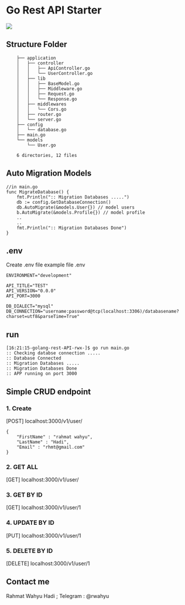 # Go Rest API Starter 

![](https://cdn-images-1.medium.com/max/607/0*fyyS1OHEaQ2il8Tg.png) 

## Structure Folder


		├── application
		│   ├── controller
		│   │   ├── ApiController.go
		│   │   └── UserController.go
		│   ├── lib
		│   │   ├── BaseModel.go
		│   │   ├── Middleware.go
		│   │   ├── Request.go
		│   │   └── Response.go
		│   ├── middlewares
		│   │   └── Cors.go
		│   ├── router.go
		│   └── server.go
		├── config
		│   └── database.go
		├── main.go
		└── models
			└── User.go

		6 directories, 12 files

## Auto Migration Models
	
	//in main.go
	func MigrateDatabase() {
		fmt.Println(":: Migration Databases .....")
		db := config.GetDatabaseConnection()
		db.AutoMigrate(&models.User{}) // model users
		b.AutoMigrate(&models.Profile{}) // model profile
		..
		..
		fmt.Println(":: Migration Databases Done")
	}


## .env
Create .env file 
example file .env

	ENVIRONMENT="development"
	
	API_TITLE="TEST"
	API_VERSION="0.0.0"
	API_PORT=3000

	DB_DIALECT="mysql"
	DB_CONNECTION="username:password@tcp(localhost:3306)/databasename?charset=utf8&parseTime=True"


## run

	[16:21:15-golang-rest-API-rwx-]$ go run main.go 
	:: Checking databse connection ..... 
	:: Database Connected
	:: Migration Databases .....
	:: Migration Databases Done
	:: APP running on port 3000

	
## Simple CRUD endpoint

### 1. Create

[POST] localhost:3000/v1/user/

	
	{
		"FirstName" : "rahmat wahyu",
		"LastName" : "Hadi",
		"Email" : "rhmt@gmail.com"
	}

### 2. GET ALL

[GET] localhost:3000/v1/user/


### 3. GET BY ID

[GET] localhost:3000/v1/user/1


### 4. UPDATE BY ID

[PUT] localhost:3000/v1/user/1
	
### 5. DELETE BY ID

[DELETE] localhost:3000/v1/user/1


## Contact me

Rahmat Wahyu Hadi ; 
Telegram : @rwahyu
	
